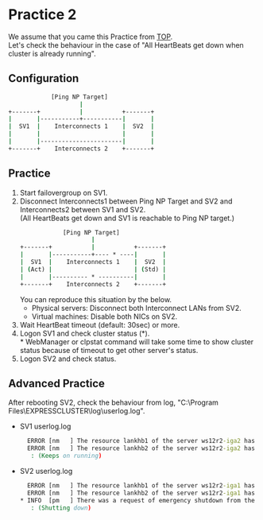 # Practice 2
We assume that you came this Practice from [TOP](https://github.com/Igaigasuru/Practice/edit/master/EC/PingNP/Practice_PingNP_top.md).  
Let's check the behaviour in the case of "All HeartBeats get down when cluster is already running".

## Configuration
```bat
            [Ping NP Target]
                    |
+-------+           |           +-------+
|       |-----------+-----------|       |
|  SV1  |    Interconnects 1    |  SV2  |
|       |                       |       |
|       |-----------------------|       |
+-------+    Interconnects 2    +-------+
```
## Practice
1. Start failovergroup on SV1.
1. Disconnect Interconnects1 between Ping NP Target and SV2 and Interconnects2 between SV1 and SV2.  
	(All HeartBeats get down and SV1 is reachable to Ping NP target.)
	```bat
	            [Ping NP Target]
	                    |
	+-------+           |           +-------+
	|       |-----------+---- * ----|       |
	|  SV1  |    Interconnects 1    |  SV2  |
	| (Act) |                       | (Std) |
	|       |---------- * ----------|       |
	+-------+    Interconnects 2    +-------+
	```  
	You can reproduce this situation by the below.
	- Physical servers: Disconnect both Interconnect LANs from SV2.
	- Virtual machines: Disable both NICs on SV2.  
1. Wait HeartBeat timeout (default: 30sec) or more.
1. Logon SV1 and check cluster status (*).  
	\* WebManager or clpstat command will take some time to show cluster status because of timeout to get other server's status.
1. Logon SV2 and check status.

## Advanced Practice
After rebooting SV2, check the behaviour from log, "C:\Program Files\EXPRESSCLUSTER\log\userlog.log".
- SV1 userlog.log  
	```bat
	  ERROR [nm   ] The resource lankhb1 of the server ws12r2-iga2 has an error.
	  ERROR [nm   ] The resource lankhb2 of the server ws12r2-iga2 has an error.
	   : (Keeps on running)
	```
- SV2 userlog.log  
	```bat
	  ERROR [nm   ] The resource lankhb1 of the server ws12r2-iga1 has an error.
	  ERROR [nm   ] The resource lankhb2 of the server ws12r2-iga1 has an error.
	* INFO  [pm   ] There was a request of emergency shutdown from the internal.
	   : (Shutting down)
	```
